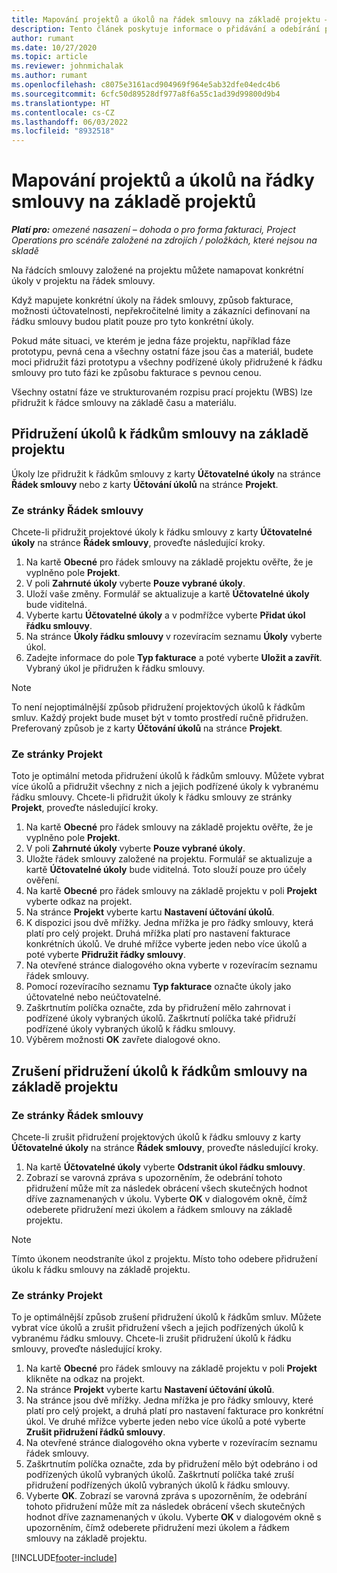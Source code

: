 ```yaml
---
title: Mapování projektů a úkolů na řádek smlouvy na základě projektu – omezené
description: Tento článek poskytuje informace o přidávání a odebírání projektů a úkolů do/z řádku smlouvy.
author: rumant
ms.date: 10/27/2020
ms.topic: article
ms.reviewer: johnmichalak
ms.author: rumant
ms.openlocfilehash: c8075e3161acd904969f964e5ab32dfe04edc4b6
ms.sourcegitcommit: 6cfc50d89528df977a8f6a55c1ad39d99800d9b4
ms.translationtype: HT
ms.contentlocale: cs-CZ
ms.lasthandoff: 06/03/2022
ms.locfileid: "8932518"
---
```

# <a name="map-projects-and-tasks-to-a-project-based-contract-line"></a>Mapování projektů a úkolů na řádky smlouvy na základě projektů 

_**Platí pro:** omezené nasazení – dohoda o pro forma fakturaci, Project Operations pro scénáře založené na zdrojích / položkách, které nejsou na skladě_

Na řádcích smlouvy založené na projektu můžete namapovat konkrétní úkoly v projektu na řádek smlouvy.

Když mapujete konkrétní úkoly na řádek smlouvy, způsob fakturace, možnosti účtovatelnosti, nepřekročitelné limity a zákazníci definovaní na řádku smlouvy budou platit pouze pro tyto konkrétní úkoly.

Pokud máte situaci, ve kterém je jedna fáze projektu, například fáze prototypu, pevná cena a všechny ostatní fáze jsou čas a materiál, budete moci přidružit fázi prototypu a všechny podřízené úkoly přidružené k řádku smlouvy pro tuto fázi ke způsobu fakturace s pevnou cenou.

Všechny ostatní fáze ve strukturovaném rozpisu prací projektu (WBS) lze přidružit k řádce smlouvy na základě času a materiálu.

## <a name="associate-tasks-to-project-based-contract-lines"></a>Přidružení úkolů k řádkům smlouvy na základě projektu

Úkoly lze přidružit k řádkům smlouvy z karty **Účtovatelné úkoly** na stránce **Řádek smlouvy** nebo z karty **Účtování úkolů** na stránce **Projekt**.

### <a name="from-the-contract-line-page"></a>Ze stránky Řádek smlouvy

Chcete-li přidružit projektové úkoly k řádku smlouvy z karty **Účtovatelné úkoly** na stránce **Řádek smlouvy**, proveďte následující kroky.

1. Na kartě **Obecné** pro řádek smlouvy na základě projektu ověřte, že je vyplněno pole **Projekt**.
2. V poli **Zahrnuté úkoly** vyberte **Pouze vybrané úkoly**.
3. Uloží vaše změny. Formulář se aktualizuje a kartě **Účtovatelné úkoly** bude viditelná.
4. Vyberte kartu **Účtovatelné úkoly** a v podmřížce vyberte **Přidat úkol řádku smlouvy**.
5. Na stránce **Úkoly řádku smlouvy** v rozevíracím seznamu **Úkoly** vyberte úkol. 
6. Zadejte informace do pole **Typ fakturace** a poté vyberte **Uložit a zavřít**. Vybraný úkol je přidružen k řádku smlouvy.

> [!NOTE]
> To není nejoptimálnější způsob přidružení projektových úkolů k řádkům smluv. Každý projekt bude muset být v tomto prostředí ručně přidružen. Preferovaný způsob je z karty **Účtování úkolů** na stránce **Projekt**.

### <a name="from-the-project-page"></a>Ze stránky Projekt

Toto je optimální metoda přidružení úkolů k řádkům smlouvy. Můžete vybrat více úkolů a přidružit všechny z nich a jejich podřízené úkoly k vybranému řádku smlouvy. Chcete-li přidružit úkoly k řádku smlouvy ze stránky **Projekt**, proveďte následující kroky.

1. Na kartě **Obecné** pro řádek smlouvy na základě projektu ověřte, že je vyplněno pole **Projekt**.
2. V poli **Zahrnuté úkoly** vyberte **Pouze vybrané úkoly**.
3. Uložte řádek smlouvy založené na projektu. Formulář se aktualizuje a kartě **Účtovatelné úkoly** bude viditelná. Toto slouží pouze pro účely ověření.
4. Na kartě **Obecné** pro řádek smlouvy na základě projektu v poli **Projekt** vyberte odkaz na projekt.
5. Na stránce **Projekt** vyberte kartu **Nastavení účtování úkolů**.
6. K dispozici jsou dvě mřížky. Jedna mřížka je pro řádky smlouvy, která platí pro celý projekt. Druhá mřížka platí pro nastavení fakturace konkrétních úkolů. Ve druhé mřížce vyberte jeden nebo více úkolů a poté vyberte **Přidružit řádky smlouvy**.
7. Na otevřené stránce dialogového okna vyberte v rozevíracím seznamu řádek smlouvy.
8. Pomocí rozevíracího seznamu **Typ fakturace** označte úkoly jako účtovatelné nebo neúčtovatelné.
9. Zaškrtnutím políčka označte, zda by přidružení mělo zahrnovat i podřízené úkoly vybraných úkolů. Zaškrtnutí políčka také přidruží podřízené úkoly vybraných úkolů k řádku smlouvy.
10. Výběrem možnosti **OK** zavřete dialogové okno.

## <a name="unassociate-tasks-from-project-based-contract-lines"></a>Zrušení přidružení úkolů k řádkům smlouvy na základě projektu

### <a name="from-the-contract-line-page"></a>Ze stránky Řádek smlouvy

Chcete-li zrušit přidružení projektových úkolů k řádku smlouvy z karty **Účtovatelné úkoly** na stránce **Řádek smlouvy**, proveďte následující kroky.

1. Na kartě **Účtovatelné úkoly** vyberte **Odstranit úkol řádku smlouvy**.
2. Zobrazí se varovná zpráva s upozorněním, že odebrání tohoto přidružení může mít za následek obrácení všech skutečných hodnot dříve zaznamenaných v úkolu. Vyberte **OK** v dialogovém okně, čímž odeberete přidružení mezi úkolem a řádkem smlouvy na základě projektu. 

> [!NOTE]
> Tímto úkonem neodstraníte úkol z projektu. Místo toho odebere přidružení úkolu k řádku smlouvy na základě projektu.

### <a name="from-the-project-page"></a>Ze stránky Projekt

To je optimálnější způsob zrušení přidružení úkolů k řádkům smluv. Můžete vybrat více úkolů a zrušit přidružení všech a jejich podřízených úkolů k vybranému řádku smlouvy. Chcete-li zrušit přidružení úkolů k řádku smlouvy, proveďte následující kroky.

1. Na kartě **Obecné** pro řádek smlouvy na základě projektu v poli **Projekt** klikněte na odkaz na projekt.
2. Na stránce **Projekt** vyberte kartu **Nastavení účtování úkolů**.
3. Na stránce jsou dvě mřížky. Jedna mřížka je pro řádky smlouvy, které platí pro celý projekt, a druhá platí pro nastavení fakturace pro konkrétní úkol. Ve druhé mřížce vyberte jeden nebo více úkolů a poté vyberte **Zrušit přidružení řádků smlouvy**.
4. Na otevřené stránce dialogového okna vyberte v rozevíracím seznamu řádek smlouvy.
5. Zaškrtnutím políčka označte, zda by přidružení mělo být odebráno i od podřízených úkolů vybraných úkolů. Zaškrtnutí políčka také zruší přidružení podřízených úkolů vybraných úkolů k řádku smlouvy.
6. Vyberte **OK**. Zobrazí se varovná zpráva s upozorněním, že odebrání tohoto přidružení může mít za následek obrácení všech skutečných hodnot dříve zaznamenaných v úkolu. Vyberte **OK** v dialogovém okně s upozorněním, čímž odeberete přidružení mezi úkolem a řádkem smlouvy na základě projektu.


[!INCLUDE[footer-include](../../includes/footer-banner.md)]
